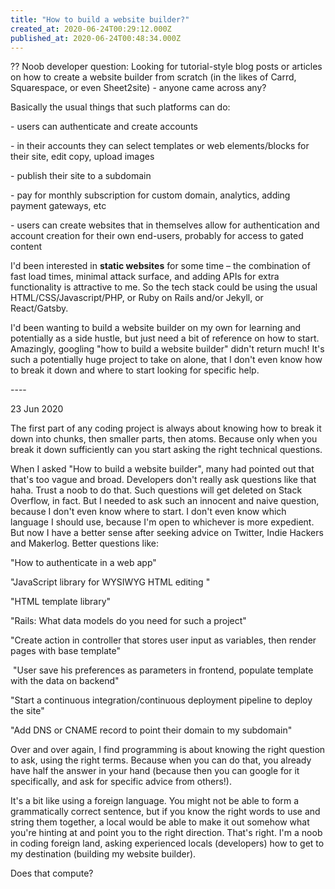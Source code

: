 ```yaml
---
title: "How to build a website builder?"
created_at: 2020-06-24T00:29:12.000Z
published_at: 2020-06-24T00:48:34.000Z
---
```

?? Noob developer question: Looking for tutorial-style blog posts or articles on how to create a website builder from scratch (in the likes of Carrd, Squarespace, or even Sheet2site) - anyone came across any? 

  

Basically the usual things that such platforms can do:

\- users can authenticate and create accounts

\- in their accounts they can select templates or web elements/blocks for their site, edit copy, upload images

\- publish their site to a subdomain

\- pay for monthly subscription for custom domain, analytics, adding payment gateways, etc

\- users can create websites that in themselves allow for authentication and account creation for their own end-users, probably for access to gated content

  

I'd been interested in **static websites** for some time – the combination of fast load times, minimal attack surface, and adding APIs for extra functionality is attractive to me. So the tech stack could be using the usual HTML/CSS/Javascript/PHP, or Ruby on Rails and/or Jekyll, or React/Gatsby. 

  

I'd been wanting to build a website builder on my own for learning and potentially as a side hustle, but just need a bit of reference on how to start. Amazingly, googling "how to build a website builder" didn't return much! It's such a potentially huge project to take on alone, that I don't even know how to break it down and where to start looking for specific help.

  

\----

  

23 Jun 2020

  

The first part of any coding project is always about knowing how to break it down into chunks, then smaller parts, then atoms. Because only when you break it down sufficiently can you start asking the right technical questions.

  

When I asked "How to build a website builder", many had pointed out that that's too vague and broad. Developers don't really ask questions like that haha. Trust a noob to do that. Such questions will get deleted on Stack Overflow, in fact. But I needed to ask such an innocent and naive question, because I don't even know where to start. I don't even know which language I should use, because I'm open to whichever is more expedient. But now I have a better sense after seeking advice on Twitter, Indie Hackers and Makerlog. Better questions like:

  

"How to authenticate in a web app"

"JavaScript library for WYSIWYG HTML editing "

"HTML template library"

"Rails: What data models do you need for such a project"

"Create action in controller that stores user input as variables, then render pages with base template"

 "User save his preferences as parameters in frontend, populate template with the data on backend"

"Start a continuous integration/continuous deployment pipeline to deploy the site"

"Add DNS or CNAME record to point their domain to my subdomain"

  

Over and over again, I find programming is about knowing the right question to ask, using the right terms. Because when you can do that, you already have half the answer in your hand (because then you can google for it specifically, and ask for specific advice from others!).

  

It's a bit like using a foreign language. You might not be able to form a grammatically correct sentence, but if you know the right words to use and string them together, a local would be able to make it out somehow what you're hinting at and point you to the right direction. That's right. I'm a noob in coding foreign land, asking experienced locals (developers) how to get to my destination (building my website builder). 

  

Does that compute?
